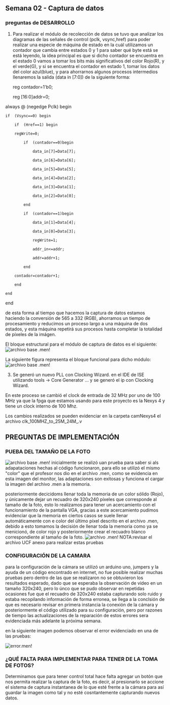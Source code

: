 ## Semana 02 - Captura de datos
### preguntas de DESARROLLO
1. Para realizar el módulo de recolección de datos se tuvo que analizar los diagramas de las señales de control (pclk, vsync,href) para poder realizar   una especie de máquina de estado en la cuál utilizamos un contador que cambia entre estados 0 y  1 para saber qué byte está se está leyendo, la idea principal es que si dicho contador se encuentra en el estado 0 vamos a tomar los bits más significativos del color Rojo(R), 
y el verde(G), y si se encuentra el contador en estado 1, tomar los datos del color azul(blue), y para ahorrarnos algunos procesos intermedios llenaremos la salida (data in [7:0]) de la siguiente forma:  


	 reg contador=1'b0;
	 
	 
	 reg [16:0]addr=0;
	 
always @ (negedge Pclk) begin

	if	(Vsync==0) begin
	
		if	(Href==1) begin
		
		regWrite=0;
		
			if	(contador==0)begin
			
				data_in[7]=Data[7];
				
				data_in[6]=Data[6];
				
				data_in[5]=Data[5];
				
				data_in[4]=Data[2];
				
				data_in[3]=Data[1];
				
				data_in[2]=Data[0];
				
			end
			
			if	(contador==1)begin
			
				data_in[1]=Data[4];
				
				data_in[0]=Data[3];
				
				regWrite=1;
				
				addr_in<=addr;
				
				addr=addr+1;
				
			end
			
		contador=contador+1;
		
		end
		
	end
	
end

de esta forma al tiempo que hacemos la captura de datos estamos haciendo la conversión de 565 a 332 (RGB), ahorramos un tiempo de procesamiento y reducimos un proceso largo a una máquina de dos estados, y esta máquina repetirá sus procesos hasta completar la totalidad de píxeles de la imágen.

El bloque estructural para el módulo de captura de datos es el siguiente:
![archivo base .men!]( /docs/figs/Bloque_Captura.png "archivo base .men")

La siguiente figura representa el bloque funcional para dicho módulo:
![archivo base .men!]( /docs/figs/Bloque_Funcional_Captura.png "archivo base .men")

3. Se generó un nuevo PLL con Clocking Wizard. en el IDE de ISE utilizando tools -> Core Generator ... y se generó el ip con Clocking Wizard.

En este proceso se cambió el clock de entrada de 32 MHz por uno de 100 MHz ya que la fpga que estamos usando para este proyecto es la Nexys 4 y tiene un clock interno de 100 Mhz.

Los cambios realizados se pueden evidenciar en la carpeta camNexys4 el archivo clk_100MHZ_to_25M_24M_.v
## PREGUNTAS DE IMPLEMENTACIÓN
### PUEBA DEL TAMAÑO DE LA FOTO

![archivo base .men!]( /docs/figs/código_base_prueba_tamaño_foto.jpeg "archivo base .men")
inicialmente se realizó uan prueba para saber si als adapataciones hechas al código funcionaron, para ello se utilizó el mismo "color" que el profesor 
nos dio en el archivo .men, como se evidencia en esta imagen del monitor, las adaptaciones son exitosas y funciona el cargar la imagen del archivo .men
a la memoria.

posteriormente decicidoms llenar toda la memoria de un color sólido (Rojo), y únicamente dejar un recuadro de 320x240 píxeles que corresponde al tamaño de la foto, esto lo realizamos para tener un acercamiento con el funcionamiento de la pantalla VGA, gracias a este acercamiento pudimos evidenciar que la memoria en ciertos casos se suele llenar automáticamente con e color del último píxel descrito en el archivo .men, debido a esto tomamos la decisión de llenar toda la memoria como ya se menicionó, de color rojo y posteriormente crear el recuadro blanco correspondiente al tamaño de la foto.
![archivo .men!]( /docs/figs/prueba_tamaño_foto.jpeg "archivo .men")
NOTA:revisar el archivo UCF anexo para realizar estas pruebas

### CONFIGURACIÓN DE LA CAMARA 
para la configuración de la cámara se utilizó un arduino uno, jumpers y la ayuda de un código encontrado en internet, no fue posible realizar muchas pruebas pero dentro de las que se realizaron no se obtuvieron los resultados esperado, dado que se esperaba la observación de video en un tamaño 320x240, pero lo únco que se pudo observar en repetidas ocasiones fue que el recuadro de 320x240 estaba capturando solo ruido y estaba recopilando información de forma erronea, se llega a la conclsión de que es necesario revisar en primera instancia la conexión de la cámara y posteriormente el código utilizado para su configuración, pero por razones de tiempo las actualizaciones de la reparación de estos errores sera evidenciada más adelante la próxima semana.

en la siguiente imagen podemos observar el error evidenciado en una de las pruebas:  

![error.men!]( /docs/figs/error.jpg "error.men")

### ¿QUÉ FALTA PARA IMPLEMENTAR PARA TENER DE LA TOMA DE FOTOS?

Determinamos que para tener control total hace falta agregar un botón que nos permita realizar la captura de la foto, es decir, al presionarlo se accione el sistema de captura instantanea de lo que esté frente a la cámara para así guardar la imagen como tal y no esté cosntantemente capturando nuevos datos. 


